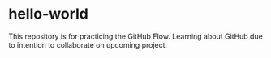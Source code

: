 # hello-world
This repository is for practicing the GitHub Flow.
Learning about GitHub due to intention to collaborate on upcoming project.
